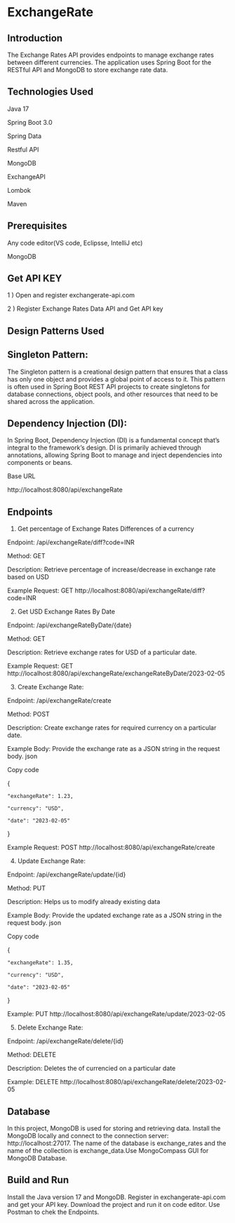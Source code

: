 # ExchangeRate

## Introduction

The Exchange Rates API provides endpoints to manage exchange rates between different currencies. The application uses Spring Boot for the RESTful API and MongoDB to store exchange rate data.

## Technologies Used

Java 17

Spring Boot 3.0

Spring Data

Restful API

MongoDB

ExchangeAPI

Lombok

Maven

## Prerequisites

Any code editor(VS code, Eclipsse, IntelliJ etc)

MongoDB

## Get API KEY 

1 ) Open and register exchangerate-api.com

2 ) Register Exchange Rates Data API and Get API key

## Design Patterns Used

## Singleton Pattern:

The Singleton pattern is a creational design pattern that ensures that a class has only one object and provides a global point of access to it. This pattern is often used in Spring Boot REST API projects to create singletons for database connections, object pools, and other resources that need to be shared across the application.

## Dependency Injection (DI):

In Spring Boot, Dependency Injection (DI) is a fundamental concept that’s integral to the framework’s design. DI is primarily achieved through annotations, allowing Spring Boot to manage and inject dependencies into components or beans. 

Base URL

http://localhost:8080/api/exchangeRate

## Endpoints

 1. Get percentage of Exchange Rates Differences of a currency 

  Endpoint: /api/exchangeRate/diff?code=INR

  Method: GET

  Description: Retrieve percentage of increase/decrease in exchange rate based on USD

  Example Request: GET http://localhost:8080/api/exchangeRate/diff?code=INR

2. Get  USD Exchange Rates By Date

  Endpoint: /api/exchangeRateByDate/{date}

  Method: GET

  Description: Retrieve exchange rates for USD of a particular date.

  Example Request: GET http://localhost:8080/api/exchangeRate/exchangeRateByDate/2023-02-05

3. Create Exchange Rate:

  Endpoint: /api/exchangeRate/create

  Method: POST

  Description: Create exchange rates for required currency on a particular date.

  Example Body: Provide the exchange rate as a JSON string in the request body.
  json

  Copy code

  {

    "exchangeRate": 1.23, 

    "currency": "USD",

    "date": "2023-02-05"

  }

  Example Request: POST http://localhost:8080/api/exchangeRate/create

4. Update Exchange Rate:

  Endpoint: /api/exchangeRate/update/{id}

  Method: PUT

  Description: Helps us to modify already existing data

  Example Body: Provide the updated exchange rate as a JSON string in the request body.
  json

  Copy code

  {

    "exchangeRate": 1.35,

    "currency": "USD",

    "date": "2023-02-05"

  }

  Example: PUT http://localhost:8080/api/exchangeRate/update/2023-02-05

 5. Delete Exchange Rate:

  Endpoint: /api/exchangeRate/delete/{id}

  Method: DELETE

  Description: Deletes the of currencied on a particular date

  Example: DELETE http://localhost:8080/api/exchangeRate/delete/2023-02-05

  ## Database
  
  In this project, MongoDB is used for storing and retrieving data. Install the MongoDB locally and connect to the connection server: http://localhost:27017.
  The name of the database is exchange_rates and the name of the collection is exchange_data.Use MongoCompass GUI for MongoDB Database.

  ## Build and Run

  Install the Java version 17 and MongoDB. Register in exchangerate-api.com and get your API key. Download the project and run it on code editor. Use Postman to chek the Endpoints.

  






